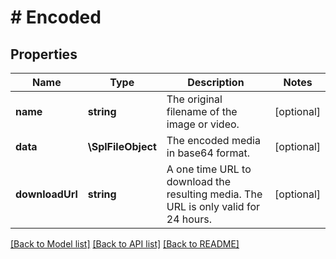 # # Encoded

## Properties

Name | Type | Description | Notes
------------ | ------------- | ------------- | -------------
**name** | **string** | The original filename of the image or video. | [optional]
**data** | **\SplFileObject** | The encoded media in base64 format. | [optional]
**downloadUrl** | **string** | A one time URL to download the resulting media. The URL is only valid for 24 hours. | [optional]

[[Back to Model list]](../../README.md#models) [[Back to API list]](../../README.md#endpoints) [[Back to README]](../../README.md)
